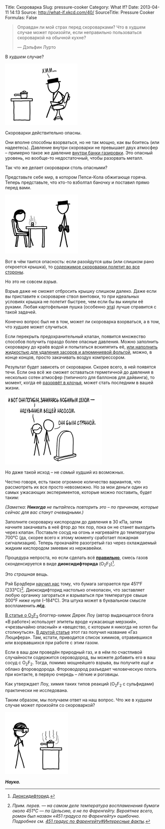 Title: Скороварка
Slug: pressure-cooker
Category: What If?
Date: 2013-04-11 14:13
Source: http://what-if.xkcd.com/40/
SourceTitle: Pressure Cooker
Formulas: False

> Оправдан ли мой страх перед скороварками? Что в худшем случае может произойти, если неправильно пользоваться скороваркой на обычной кухне?
> 
> — Дэльфин Лурто

В _худшем_ случае?

![](/uploads/040-pressure-cooker/pressure_cooker_hmm_ru.png "Почему ты напеваешь “Ice ice baby”?")

Скороварки действительно опасны.

Они вполне способны взорваться, но не так мощно, как вы боитесь (или надеетесь). Давление внутри скороварки не превышает двух атмосфер – примерно такое же давление [внутри банки газировки](http://hypertextbook.com/facts/2000/SeemaMeraj.shtml). Это опасный уровень, но вообще-то недостаточный, чтобы разорвать металл.

Так что же делает скороварки столь опасными?

Представьте себе мир, в котором Пепси-Кола обжигающе горяча. Теперь представьте, что кто-то взболтал баночку и поставил прямо перед вами.

![](/uploads/040-pressure-cooker/pressure_cooker_pepsi.png "В таком мире я бы в первую очередь попробовал проделать этот трюк с диетической колой и ментосом.")

Вот в чём таится опасность: если разойдутся швы (или слишком рано откроется крышка), то [содержимое скороварки полетит во все стороны](http://www.flickr.com/photos/12670995@N02/1888382766/).

Но это не совсем _взрыв_.

Взрыв даже не сможет отбросить крышку слишком далеко. Даже если вы приставите к скороварке ствол винтовки, то при идеальных условиях крышка не полетит быстрее, чем если бы вы кинули её руками. Любая картофельная пушка (особенно [эта](http://www.spudfiles.com/forums/mk-2-rotary-barrel-semi-automatic-combustion-t15766.html)) лучше справится с такой задачей.

Конечно вопрос был не в том, может ли скороварка взорваться, а в том, что худшее может случиться.

Если перекрыть предохранительный клапан, появится множество способов получить гораздо более опасные давления. Можно заполнить скороварку до краёв водой и попытаться вскипятить её, [или наполнить жидкостью для удаления засоров и алюминиевой фольгой](http://www.youtube.com/watch?v=YbaiCdX1XWc), можно, в конце концов, просто закачивать воздух компрессором.

Результат будет зависеть от скороварки. Скорее всего, в ней появятся течи. Если она всё же сможет оставаться герметичной до давления в несколько сотен атмосфер (типичного для баллонов для дайвинга), то момент, когда её [разорвёт в клочья](http://www.youtube.com/watch?v=tyINNUaXa8Q), может стать последним в вашей жизни.

![](/uploads/040-pressure-cooker/pressure_cooker_grave_ru.png "Удивительно, как она вообще дожила до этого момента.")

Но даже такой исход – не _самый_ худший из возможных.

Честно говоря, есть такое огромное количество вариантов, что рассмотреть их все просто невозможно. Но за мои деньги один из самых ужасающих экспериментов, которые можно поставить, будет таким:

_(Заметка: **Никогда** не пытайтесь повторить это – по причинам, которые сейчас для вас станут очевидными.)_

Заполните скороварку кислородом до давления в 30 кПа, затем начните закачивать в неё фтор до тех пор, пока он не станет выходить через клапан. Поставьте сосуд на огонь и нагревайте до температуры 700°С (да, скорее всего к этому моменту сработает пожарная сигнализация). Теперь прокачайте разогретый газ через охлаждаемый жидким кислородом змеевик из нержавейки.

Процедура непроста, но если сделать всё **[правильно](http://www.sciencedirect.com/science/article/pii/S0022113900803413)**, смесь газов сконденсируется в виде **диоксидифторида** (O<sub>2</sub>F<sub>2</sub>)[^1].

Это _страшная_ вещь.

Рэй Брэдбери [научил нас](http://ru.wikipedia.org/wiki/451_градус_по_Фаренгейту) тому, что бумага загорается при 451°F (233°С)[^2]. Диоксидифторид настолько огнеопасен, что заставляет любую органику загораться и взрываться при температуре свыше 300°F _ниже нуля_ (–184°С). Эта штука может в буквальном смысле воспламенить **_лёд_**.

[В статье о O<sub>2</sub>F<sub>2</sub>](http://pipeline.corante.com/archives/2010/02/23/things_i_wont_work_with_dioxygen_difluoride.php) блоггер-химик Дерек Лоу (автор выдающегося блога «В работе») использует эпитеты вроде «ужасающе мерзкий», «чрезвычайно опасный» и «вещество, с которым я никогда не хотел бы столкнуться». [В другой статье](http://www.lateralscience.co.uk/Fluorine/Fluorine.html) этот газ получил название «Газ Люцифера». Там, кстати, приводится список химиков, отравившихся или взорвавшихся при работе с этим газом.

Если в ваш дом проведён природный газ, и в нём по счастливой случайности содержится сероводород, вы можете добавить его в ваш сосуд с O<sub>2</sub>F<sub>2</sub>. Тогда, помимо мощнейшего взрыва, вы получите _ещё и_ облако фтороводорода. Фтороводород разъедает человеческую плоть при контакте, в первую очередь – лёгкие и роговицы.

Как утверждает Лоу, химия таких типов реакций (O<sub>2</sub>F<sub>2</sub> с сульфидами) практически не исследована.

Таким образом, мы получаем ответ на наш вопрос. Что же в худшем случае может произойти со скороваркой?

![](/uploads/040-pressure-cooker/pressure_cooker_science.png " : надеюсь, это приспособление поможет мне получить Нобелевскую премию. Если хватит мощности взорвать сейф, в котором она хранится.")

**_Наука._**

[^1]: [Диоксидифторид](http://ru.wikipedia.org/wiki/Диоксидифторид).
[^2]: _Прим. перев. — на самом деле температура воспламенения бумаги около 451°C — по Цельсию, а не по Фаренгейту. Вероятнее всего, роман был назван «451 градуса по Фаренгейту» ошибочно. Подробнее см. [451 градус по Фаренгейту#Интересные факты](http://ru.wikipedia.org/wiki/451_градус_по_Фаренгейту#.D0.98.D0.BD.D1.82.D0.B5.D1.80.D0.B5.D1.81.D0.BD.D1.8B.D0.B5_.D1.84.D0.B0.D0.BA.D1.82.D1.8B)._
